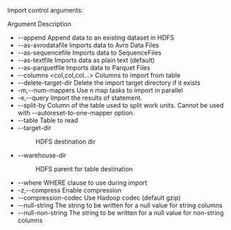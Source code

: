 Import control arguments:

Argument	Description
* --append	Append data to an existing dataset in HDFS
* --as-avrodatafile	Imports data to Avro Data Files
* --as-sequencefile	Imports data to SequenceFiles
* --as-textfile	Imports data as plain text (default)
* --as-parquetfile	Imports data to Parquet Files
* --columns <col,col,col…>	Columns to import from table
* --delete-target-dir	Delete the import target directory if it exists
* -m,--num-mappers <n>	Use n map tasks to import in parallel
* -e,--query <statement>	Import the results of statement.
* --split-by <column-name>	Column of the table used to split work units. Cannot be used with --autoreset-to-one-mapper option.
* --table <table-name>	Table to read
* --target-dir <dir>	HDFS destination dir
* --warehouse-dir <dir>	HDFS parent for table destination
* --where <where clause>	WHERE clause to use during import
* -z,--compress	Enable compression
* --compression-codec <c>	Use Hadoop codec (default gzip)
* --null-string <null-string>	The string to be written for a null value for string columns
* --null-non-string <null-string>	The string to be written for a null value for non-string columns
